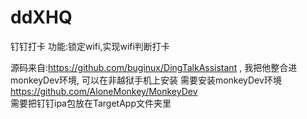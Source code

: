 # ddXHQ
 钉钉打卡
 功能:锁定wifi,实现wifi判断打卡     

 源码来自:https://github.com/buginux/DingTalkAssistant ,  我把他整合进monkeyDev环境, 可以在非越狱手机上安装 
 需要安装monkeyDev环境 https://github.com/AloneMonkey/MonkeyDev  
 需要把钉钉ipa包放在TargetApp文件夹里    
